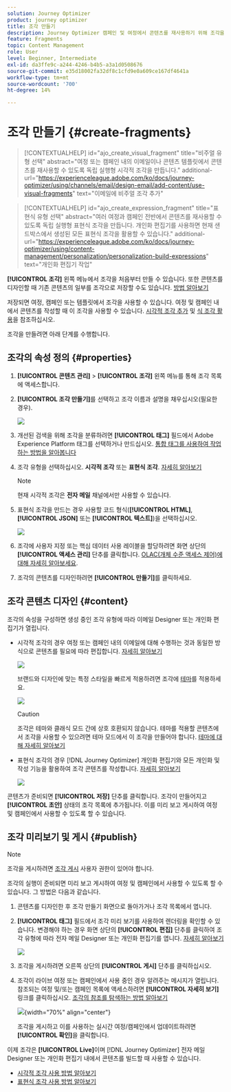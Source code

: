 ```yaml
---
solution: Journey Optimizer
product: journey optimizer
title: 조각 만들기
description: Journey Optimizer 캠페인 및 여정에서 콘텐츠를 재사용하기 위해 조각을 만드는 방법을 알아봅니다
feature: Fragments
topic: Content Management
role: User
level: Beginner, Intermediate
exl-id: da3ffe9c-a244-4246-b4b5-a3a1d0508676
source-git-commit: e35d18002fa32df8c1cfd9e0a609ce167df4641a
workflow-type: tm+mt
source-wordcount: '700'
ht-degree: 14%

---
```


# 조각 만들기 {#create-fragments}

>[!CONTEXTUALHELP]
>id="ajo_create_visual_fragment"
>title="비주얼 유형 선택"
>abstract="여정 또는 캠페인 내의 이메일이나 콘텐츠 템플릿에서 콘텐츠를 재사용할 수 있도록 독립 실행형 시각적 조각을 만듭니다."
>additional-url="https://experienceleague.adobe.com/ko/docs/journey-optimizer/using/channels/email/design-email/add-content/use-visual-fragments" text="이메일에 비주얼 조각 추가"

>[!CONTEXTUALHELP]
>id="ajo_create_expression_fragment"
>title="표현식 유형 선택"
>abstract="여러 여정과 캠페인 전반에서 콘텐츠를 재사용할 수 있도록 독립 실행형 표현식 조각을 만듭니다. 개인화 편집기를 사용하면 현재 샌드박스에서 생성된 모든 표현식 조각을 활용할 수 있습니다."
>additional-url="https://experienceleague.adobe.com/ko/docs/journey-optimizer/using/content-management/personalization/personalization-build-expressions" text="개인화 편집기 작업"

**[!UICONTROL 조각]** 왼쪽 메뉴에서 조각을 처음부터 만들 수 있습니다. 또한 콘텐츠를 디자인할 때 기존 콘텐츠의 일부를 조각으로 저장할 수도 있습니다. [방법 알아보기](#save-as-fragment)

저장되면 여정, 캠페인 또는 템플릿에서 조각을 사용할 수 있습니다. 여정 및 캠페인 내에서 콘텐츠를 작성할 때 이 조각을 사용할 수 있습니다. [시각적 조각 추가](../email/use-visual-fragments.md) 및 [식 조각 활용](../personalization/use-expression-fragments.md)을 참조하십시오.

조각을 만들려면 아래 단계를 수행합니다.

## 조각의 속성 정의 {#properties}

1. **[!UICONTROL 콘텐츠 관리]** > **[!UICONTROL 조각]** 왼쪽 메뉴를 통해 조각 목록에 액세스합니다.

1. **[!UICONTROL 조각 만들기]**&#x200B;를 선택하고 조각 이름과 설명을 채우십시오(필요한 경우).

   ![](assets/fragment-details.png)

1. 개선된 검색을 위해 조각을 분류하려면 **[!UICONTROL 태그]** 필드에서 Adobe Experience Platform 태그를 선택하거나 만드십시오. [통합 태그를 사용하여 작업하는 방법을 알아봅니다](../start/search-filter-categorize.md#tags)

1. 조각 유형을 선택하십시오. **시각적 조각** 또는 **표현식 조각**. [자세히 알아보기](../content-management/fragments.md#visual-expression)

   >[!NOTE]
   >
   >현재 시각적 조각은 **전자 메일** 채널에서만 사용할 수 있습니다.

1. 표현식 조각을 만드는 경우 사용할 코드 형식(**[!UICONTROL HTML]**, **[!UICONTROL JSON]** 또는 **[!UICONTROL 텍스트]**)을 선택하십시오.

   ![](assets/fragment-expression-type.png)

1. 조각에 사용자 지정 또는 핵심 데이터 사용 레이블을 할당하려면 화면 상단의 **[!UICONTROL 액세스 관리]** 단추를 클릭합니다. [OLAC(개체 수준 액세스 제어)에 대해 자세히 알아보세요](../administration/object-based-access.md).

1. 조각의 콘텐츠를 디자인하려면 **[!UICONTROL 만들기]**&#x200B;를 클릭하세요.

## 조각 콘텐츠 디자인 {#content}

조각의 속성을 구성하면 생성 중인 조각 유형에 따라 이메일 Designer 또는 개인화 편집기가 열립니다.

* 시각적 조각의 경우 여정 또는 캠페인 내의 이메일에 대해 수행하는 것과 동일한 방식으로 콘텐츠를 필요에 따라 편집합니다. [자세히 알아보기](../email/get-started-email-design.md)

  ![](assets/fragment-designer.png)

  브랜드와 디자인에 맞는 특정 스타일을 빠르게 적용하려면 조각에 [테마](../email/apply-email-themes.md)를 적용하세요.

  ![](assets/fragment-themes.png)

  >[!CAUTION]
  >
  >조각은 테마와 클래식 모드 간에 상호 호환되지 않습니다. 테마를 적용할 콘텐츠에서 조각을 사용할 수 있으려면 테마 모드에서 이 조각을 만들어야 합니다. [테마에 대해 자세히 알아보기](../email/apply-email-themes.md)

* 표현식 조각의 경우 [!DNL Journey Optimizer] 개인화 편집기와 모든 개인화 및 작성 기능을 활용하여 조각 콘텐츠를 작성합니다. [자세히 알아보기](../personalization/personalization-build-expressions.md)

  ![](assets/fragment-expression-editor.png)

콘텐츠가 준비되면 **[!UICONTROL 저장]** 단추를 클릭합니다. 조각이 만들어지고 **[!UICONTROL 초안]** 상태의 조각 목록에 추가됩니다. 이를 미리 보고 게시하여 여정 및 캠페인에서 사용할 수 있도록 할 수 있습니다.

## 조각 미리보기 및 게시 {#publish}

>[!NOTE]
>
>조각을 게시하려면 [조각 게시](../administration/ootb-product-profiles.md#content-library-manager) 사용자 권한이 있어야 합니다.

조각의 실행이 준비되면 미리 보고 게시하여 여정 및 캠페인에서 사용할 수 있도록 할 수 있습니다. 그 방법은 다음과 같습니다.

1. 콘텐츠를 디자인한 후 조각 만들기 화면으로 돌아가거나 조각 목록에서 엽니다.

1. **[!UICONTROL 태그]** 필드에서 조각 미리 보기를 사용하여 렌더링을 확인할 수 있습니다. 변경해야 하는 경우 화면 상단의 **[!UICONTROL 편집]** 단추를 클릭하여 조각 유형에 따라 전자 메일 Designer 또는 개인화 편집기를 엽니다. [자세히 알아보기](manage-fragments.md#edit-fragments)

   ![](assets/fragment-preview.png)

1. 조각을 게시하려면 오른쪽 상단의 **[!UICONTROL 게시]** 단추를 클릭하십시오.

1. 조각이 라이브 여정 또는 캠페인에서 사용 중인 경우 알려주는 메시지가 열립니다. 참조되는 여정 및/또는 캠페인 목록에 액세스하려면 **[!UICONTROL 자세히 보기]** 링크를 클릭하십시오. [조각의 참조를 탐색하는 방법 알아보기](../content-management/manage-fragments.md#explore-references)

   ![](assets/fragment-publish.png){width="70%" align="center"}

   조각을 게시하고 이를 사용하는 실시간 여정/캠페인에서 업데이트하려면 **[!UICONTROL 확인]**&#x200B;을 클릭합니다.

이제 조각은 **[!UICONTROL Live]**&#x200B;이며 [!DNL Journey Optimizer] 전자 메일 Designer 또는 개인화 편집기 내에서 콘텐츠를 빌드할 때 사용할 수 있습니다.

* [시각적 조각 사용 방법 알아보기](../email/use-visual-fragments.md)
* [표현식 조각 사용 방법 알아보기](../personalization/use-expression-fragments.md)
